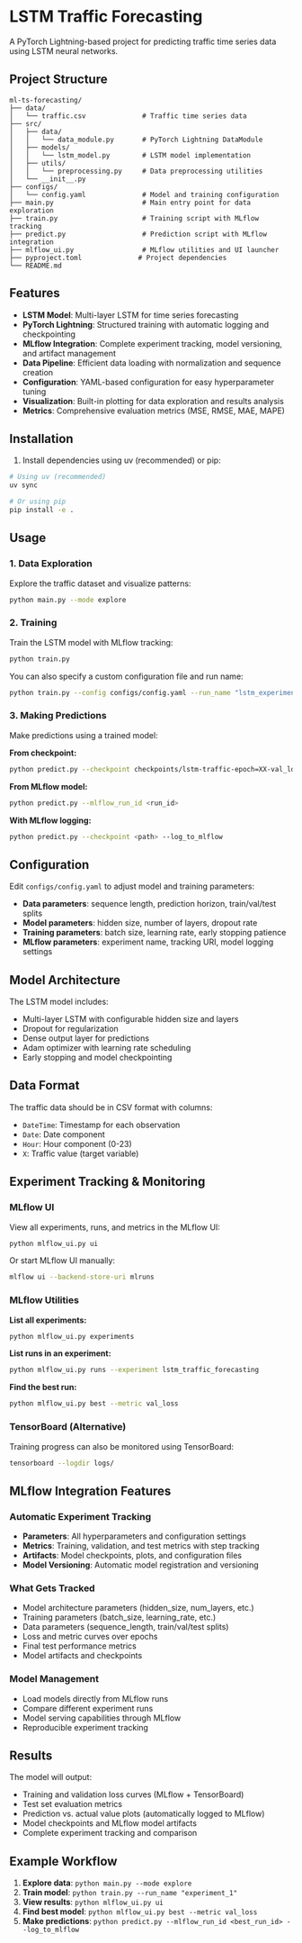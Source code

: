 # LSTM Traffic Forecasting

A PyTorch Lightning-based project for predicting traffic time series data using LSTM neural networks.

## Project Structure

```
ml-ts-forecasting/
├── data/
│   └── traffic.csv              # Traffic time series data
├── src/
│   ├── data/
│   │   └── data_module.py       # PyTorch Lightning DataModule
│   ├── models/
│   │   └── lstm_model.py        # LSTM model implementation
│   ├── utils/
│   │   └── preprocessing.py     # Data preprocessing utilities
│   └── __init__.py
├── configs/
│   └── config.yaml              # Model and training configuration
├── main.py                      # Main entry point for data exploration
├── train.py                     # Training script with MLflow tracking
├── predict.py                   # Prediction script with MLflow integration
├── mlflow_ui.py                 # MLflow utilities and UI launcher
├── pyproject.toml              # Project dependencies
└── README.md
```

## Features

- **LSTM Model**: Multi-layer LSTM for time series forecasting
- **PyTorch Lightning**: Structured training with automatic logging and checkpointing
- **MLflow Integration**: Complete experiment tracking, model versioning, and artifact management
- **Data Pipeline**: Efficient data loading with normalization and sequence creation
- **Configuration**: YAML-based configuration for easy hyperparameter tuning
- **Visualization**: Built-in plotting for data exploration and results analysis
- **Metrics**: Comprehensive evaluation metrics (MSE, RMSE, MAE, MAPE)

## Installation

1. Install dependencies using uv (recommended) or pip:

```bash
# Using uv (recommended)
uv sync

# Or using pip
pip install -e .
```

## Usage

### 1. Data Exploration

Explore the traffic dataset and visualize patterns:

```bash
python main.py --mode explore
```

### 2. Training

Train the LSTM model with MLflow tracking:

```bash
python train.py
```

You can also specify a custom configuration file and run name:

```bash
python train.py --config configs/config.yaml --run_name "lstm_experiment_1"
```

### 3. Making Predictions

Make predictions using a trained model:

**From checkpoint:**
```bash
python predict.py --checkpoint checkpoints/lstm-traffic-epoch=XX-val_loss=X.XX.ckpt
```

**From MLflow model:**
```bash
python predict.py --mlflow_run_id <run_id>
```

**With MLflow logging:**
```bash
python predict.py --checkpoint <path> --log_to_mlflow
```

## Configuration

Edit `configs/config.yaml` to adjust model and training parameters:

- **Data parameters**: sequence length, prediction horizon, train/val/test splits
- **Model parameters**: hidden size, number of layers, dropout rate
- **Training parameters**: batch size, learning rate, early stopping patience
- **MLflow parameters**: experiment name, tracking URI, model logging settings

## Model Architecture

The LSTM model includes:
- Multi-layer LSTM with configurable hidden size and layers
- Dropout for regularization
- Dense output layer for predictions
- Adam optimizer with learning rate scheduling
- Early stopping and model checkpointing

## Data Format

The traffic data should be in CSV format with columns:
- `DateTime`: Timestamp for each observation
- `Date`: Date component
- `Hour`: Hour component (0-23)
- `X`: Traffic value (target variable)

## Experiment Tracking & Monitoring

### MLflow UI

View all experiments, runs, and metrics in the MLflow UI:

```bash
python mlflow_ui.py ui
```

Or start MLflow UI manually:

```bash
mlflow ui --backend-store-uri mlruns
```

### MLflow Utilities

**List all experiments:**
```bash
python mlflow_ui.py experiments
```

**List runs in an experiment:**
```bash
python mlflow_ui.py runs --experiment lstm_traffic_forecasting
```

**Find the best run:**
```bash
python mlflow_ui.py best --metric val_loss
```

### TensorBoard (Alternative)

Training progress can also be monitored using TensorBoard:

```bash
tensorboard --logdir logs/
```

## MLflow Integration Features

### Automatic Experiment Tracking
- **Parameters**: All hyperparameters and configuration settings
- **Metrics**: Training, validation, and test metrics with step tracking
- **Artifacts**: Model checkpoints, plots, and configuration files
- **Model Versioning**: Automatic model registration and versioning

### What Gets Tracked
- Model architecture parameters (hidden_size, num_layers, etc.)
- Training parameters (batch_size, learning_rate, etc.)
- Data parameters (sequence_length, train/val/test splits)
- Loss and metric curves over epochs
- Final test performance metrics
- Model artifacts and checkpoints

### Model Management
- Load models directly from MLflow runs
- Compare different experiment runs
- Model serving capabilities through MLflow
- Reproducible experiment tracking

## Results

The model will output:
- Training and validation loss curves (MLflow + TensorBoard)
- Test set evaluation metrics
- Prediction vs. actual value plots (automatically logged to MLflow)
- Model checkpoints and MLflow model artifacts
- Complete experiment tracking and comparison

## Example Workflow

1. **Explore data**: `python main.py --mode explore`
2. **Train model**: `python train.py --run_name "experiment_1"`
3. **View results**: `python mlflow_ui.py ui`
4. **Find best model**: `python mlflow_ui.py best --metric val_loss`
5. **Make predictions**: `python predict.py --mlflow_run_id <best_run_id> --log_to_mlflow`
